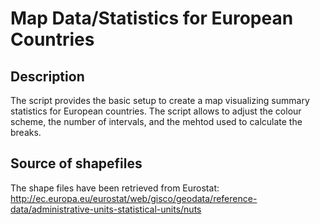 # Map Data/Statistics for European Countries

## Description
The script provides the basic setup to create a map visualizing summary statistics for European countries. The script allows to adjust the colour scheme, the number of intervals, and the mehtod used to calculate the breaks.

## Source of shapefiles
The shape files have been retrieved from Eurostat:
http://ec.europa.eu/eurostat/web/gisco/geodata/reference-data/administrative-units-statistical-units/nuts
